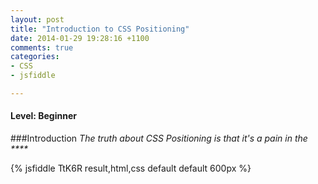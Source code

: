 ```yaml
---
layout: post
title: "Introduction to CSS Positioning"
date: 2014-01-29 19:28:16 +1100
comments: true
categories: 
- CSS
- jsfiddle

---
```

#### Level: Beginner

###Introduction
_The truth about CSS Positioning is that it's a pain in the ****_


{% jsfiddle TtK6R result,html,css default default 600px %}
